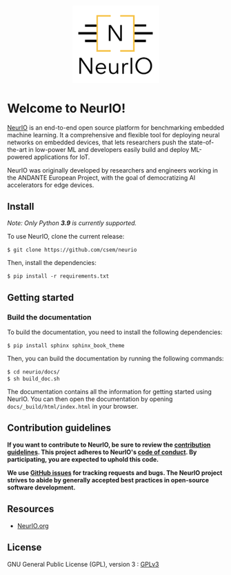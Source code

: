 <div align="center">
  <img src=".github/NeurIO_logo.png" width="200">
</div>

# Welcome to NeurIO!
[NeurIO](https://www.neurio.org/) is an end-to-end open source platform
for benchmarking embedded machine learning. It a comprehensive and flexible tool for 
deploying neural networks on embedded devices, that lets
researchers push the state-of-the-art in low-power ML and developers easily build and
deploy ML-powered applications for IoT.

NeurIO was originally developed by researchers and engineers working in the
ANDANTE European Project, with the goal of democratizing AI accelerators for edge devices.

## Install

*Note: Only Python **3.9** is currently supported.*

To use NeurIO, clone the current release:

```
$ git clone https://github.com/csem/neurio
```

Then, install the dependencies:

```
$ pip install -r requirements.txt
```

## Getting started

### Build the documentation

To build the documentation, you need to install the following dependencies:

```
$ pip install sphinx sphinx_book_theme
```

Then, you can build the documentation by running the following commands:

```
$ cd neurio/docs/
$ sh build_doc.sh
```

The documentation contains all the information for getting started using NeurIO.
You can then open the documentation by opening `docs/_build/html/index.html` in your browser.


## Contribution guidelines

**If you want to contribute to NeurIO, be sure to review the
[contribution guidelines](docs/contribution/CONTRIBUTING.md). This project adheres to NeurIO's
[code of conduct](docs/contribution/CODE_OF_CONDUCT.md). By participating, you are expected to
uphold this code.**

**We use [GitHub issues](https://github.com/csem/neurio/issues) for
tracking requests and bugs. The NeurIO project strives to abide by generally accepted best practices in
open-source software development.**

## Resources

*   [NeurIO.org](https://www.neurio.org)

## License

GNU General Public License (GPL), version 3 : [GPLv3](LICENSE.md)
